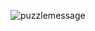 ![puzzlemessage](https://user-images.githubusercontent.com/88254761/127753832-2ed82cfc-62d4-4172-b4ce-53b6b85a7005.png)
